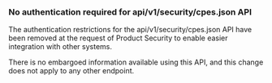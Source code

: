 ### No authentication required for api/v1/security/cpes.json API

The authentication restrictions for the api/v1/security/cpes.json API
have been removed at the request of Product Security to enable easier
integration with other systems.

There is no embargoed information available using this API, and this
change does not apply to any other endpoint.
